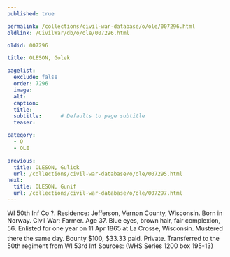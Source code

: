 ```yaml
---
published: true

permalink: /collections/civil-war-database/o/ole/007296.html
oldlink: /CivilWar/db/o/ole/007296.html

oldid: 007296

title: OLESON, Golek

pagelist:
  exclude: false
  order: 7296
  image: 
  alt:
  caption:
  title:
  subtitle:      # Defaults to page subtitle
  teaser:

category: 
  - O 
  - OLE

previous:
  title: OLESON, Gulick
  url: /collections/civil-war-database/o/ole/007295.html  
next:
  title: OLESON, Gunif
  url: /collections/civil-war-database/o/ole/007297.html   
---
```

WI 50th Inf Co ?. Residence: Jefferson, Vernon County, Wisconsin. Born in Norway. Civil War: Farmer. Age 37. Blue eyes, brown hair, fair complexion, 5&#146;6&#148;. Enlisted for one year on 11 Apr 1865 at La Crosse, Wisconsin. Mustered there the same day. Bounty $100, $33.33 paid. Private. Transferred to the 50th regiment from WI 53rd Inf Sources: (WHS Series 1200 box 195-13)
